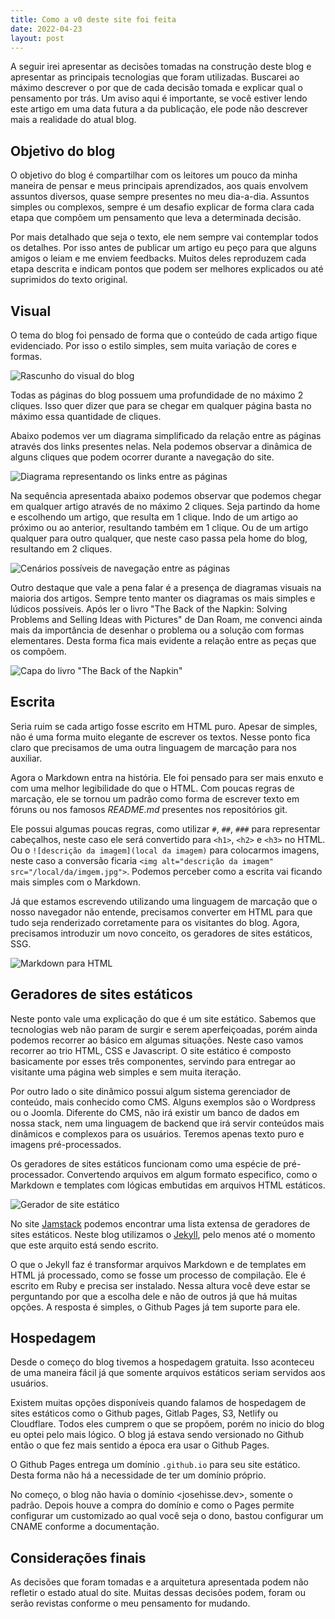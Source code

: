 ```yaml
---
title: Como a v0 deste site foi feita
date: 2022-04-23
layout: post
---
```


A seguir irei apresentar as decisões tomadas na construção deste blog e apresentar as principais tecnologias que foram utilizadas. Buscarei ao máximo descrever o por que de cada decisão tomada e explicar qual o pensamento por trás. Um aviso aqui é importante, se você estiver lendo este artigo em uma data futura a da publicação, ele pode não descrever mais a realidade do atual blog. 

## Objetivo do blog

O objetivo do blog é compartilhar com os leitores um pouco da minha maneira de pensar e meus principais aprendizados, aos quais envolvem assuntos diversos, quase sempre presentes no meu dia-a-dia. Assuntos simples ou complexos, sempre é um desafio explicar de forma clara cada etapa que compõem um pensamento que leva a determinada decisão. 

Por mais detalhado que seja o texto, ele nem sempre vai contemplar todos os detalhes. Por isso antes de publicar um artigo eu peço para que alguns amigos o leiam e me enviem feedbacks. Muitos deles reproduzem cada etapa descrita e indicam pontos que podem ser melhores explicados ou até suprimidos do texto original.

## Visual

O tema do blog foi pensado de forma que o conteúdo de cada artigo fique evidenciado. Por isso o estilo simples, sem muita variação de cores e formas.

![Rascunho do visual do blog](/images/como-a-v0-deste-site-foi-feita/visual.png)

Todas as páginas do blog possuem uma profundidade de no máximo 2 cliques. Isso quer dizer que para se chegar em qualquer página basta no máximo essa quantidade de cliques.

Abaixo podemos ver um diagrama simplificado da relação entre as páginas através dos links presentes nelas. Nela podemos observar a dinâmica de alguns cliques que podem ocorrer durante a navegação do site.

![Diagrama representando os links entre as páginas](/images/como-a-v0-deste-site-foi-feita/link-pages.png)

Na sequência apresentada abaixo podemos observar que podemos chegar em qualquer artigo através de no máximo 2 cliques. Seja partindo da home e escolhendo um artigo, que resulta em 1 clique. Indo de um artigo ao próximo ou ao anterior, resultando também em 1 clique. Ou de um artigo qualquer para outro qualquer, que neste caso passa pela home do blog, resultando em 2 cliques.

![Cenários possíveis de navegação entre as páginas](/images/como-a-v0-deste-site-foi-feita/link-pages-scenarios.png)

Outro destaque que vale a pena falar é a presença de diagramas visuais na maioria dos artigos. Sempre tento manter os diagramas os mais simples e lúdicos possíveis. Após ler o livro "The Back of the Napkin: Solving Problems and Selling Ideas with Pictures" de Dan Roam, me convenci ainda mais da importância de desenhar o problema ou a solução com formas elementares. Desta forma fica mais evidente a relação entre as peças que os compõem.

![Capa do livro "The Back of the Napkin"](/images/como-a-v0-deste-site-foi-feita/the_back_of_the_napkin.jpeg)

## Escrita

Seria ruim se cada artigo fosse escrito em HTML puro. Apesar de simples, não é uma forma muito elegante de escrever os textos. Nesse ponto fica claro que precisamos de uma outra linguagem de marcação para nos auxiliar.

Agora o Markdown entra na história. Ele foi pensado para ser mais enxuto e com uma melhor legibilidade do que o HTML. Com poucas regras de marcação, ele se tornou um padrão como forma de escrever texto em fóruns ou nos famosos *README.md* presentes nos repositórios git.

Ele possui algumas poucas regras, como utilizar `#`, `##`, `###` para representar cabeçalhos, neste caso ele será convertido para `<h1>`, `<h2>` e `<h3>` no HTML. Ou o `![descrição da imagem](local da imagem)` para colocarmos imagens, neste caso a conversão ficaria `<img alt="descrição da imagem" src="/local/da/imgem.jpg">`. Podemos perceber como a escrita vai ficando mais simples com o Markdown. 

Já que estamos escrevendo utilizando uma linguagem de marcação que o nosso navegador não entende, precisamos converter em HTML para que tudo seja renderizado corretamente para os visitantes do blog. Agora, precisamos introduzir um novo conceito, os geradores de sites estáticos, SSG.

![Markdown para HTML](/images/como-a-v0-deste-site-foi-feita/markdown2html.png)


## Geradores de sites estáticos

Neste ponto vale uma explicação do que é um site estático. Sabemos que tecnologias web não param de surgir e serem aperfeiçoadas, porém ainda podemos recorrer ao básico em algumas situações. Neste caso vamos recorrer ao trio HTML, CSS e Javascript. O site estático é composto basicamente por esses três componentes, servindo para entregar ao visitante uma página web simples e sem muita iteração.

Por outro lado o site dinâmico possui algum sistema gerenciador de conteúdo, mais conhecido como CMS. Alguns exemplos são o Wordpress ou o Joomla. Diferente do CMS, não irá existir um banco de dados em nossa stack, nem uma linguagem de backend que irá servir conteúdos mais dinâmicos e complexos para os usuários. Teremos apenas texto puro e imagens pré-processados.

Os geradores de sites estáticos funcionam como uma espécie de pré-processador. Convertendo arquivos em algum formato especifico, como o Markdown e templates com lógicas embutidas em arquivos HTML estáticos.

![Gerador de site estático](/images/como-a-v0-deste-site-foi-feita/diagrama-ssg.png)

No site [Jamstack](https://jamstack.org/generators/) podemos encontrar uma lista extensa de geradores de sites estáticos. Neste blog utilizamos o [Jekyll](https://jekyllrb.com), pelo menos até o momento que este arquito está sendo escrito.

O que o Jekyll faz é transformar arquivos Markdown e de templates em HTML já processado, como se fosse um processo de compilação. Ele é escrito em Ruby e precisa ser instalado. Nessa altura você deve estar se perguntando por que a escolha dele e não de outros já que há muitas opções. A resposta é simples, o Github Pages já tem suporte para ele. 

## Hospedagem

Desde o começo do blog tivemos a hospedagem gratuita. Isso aconteceu de uma maneira fácil já que somente arquivos estáticos seriam servidos aos usuários.

Existem muitas opções disponíveis quando falamos de hospedagem de sites estáticos como o Github pages, Gitlab Pages, S3, Netlify ou Cloudflare. Todos eles cumprem o que se propõem, porém no inicio do blog eu optei pelo mais lógico. O blog já estava sendo versionado no Github então o que fez mais sentido a época era usar o Github Pages.

O Github Pages entrega um domínio `.github.io` para seu site estático. Desta forma não há a necessidade de ter um domínio próprio.

No começo,  o blog não havia o domínio <josehisse.dev>, somente o padrão. Depois houve a compra do domínio e como o Pages permite configurar um customizado ao qual você seja o dono, bastou configurar um CNAME conforme a documentação.

## Considerações finais

As decisões que foram tomadas e a arquitetura apresentada podem não refletir o estado atual do site. Muitas dessas decisões podem, foram ou serão revistas conforme o meu pensamento for mudando.